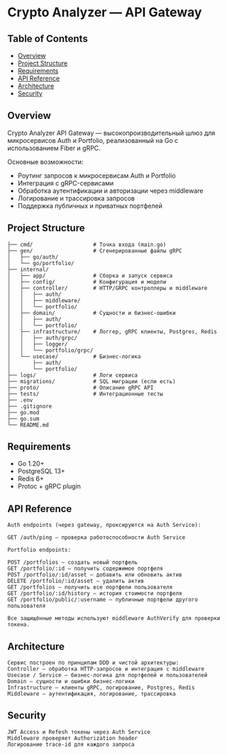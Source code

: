 # Crypto Analyzer — API Gateway

## Table of Contents
- [Overview](#overview)
- [Project Structure](#project-structure)
- [Requirements](#requirements)
- [API Reference](#api-reference)
- [Architecture](#architecture)
- [Security](#security)


## Overview

Crypto Analyzer API Gateway — высокопроизводительный шлюз для микросервисов Auth и Portfolio, реализованный на Go с использованием Fiber и gRPC.

Основные возможности:
- Роутинг запросов к микросервисам Auth и Portfolio
- Интеграция с gRPC-сервисами
- Обработка аутентификации и авторизации через middleware
- Логирование и трассировка запросов
- Поддержка публичных и приватных портфелей


## Project Structure

````
├── cmd/                   # Точка входа (main.go)
├── gen/                   # Сгенерированные файлы gRPC
│   ├── go/auth/
│   └── go/portfolio/
├── internal/
│   ├── app/               # Сборка и запуск сервиса
│   ├── config/            # Конфигурация и модели
│   ├── controller/        # HTTP/GRPC контроллеры и middleware
│   │   ├── auth/
│   │   ├── middleware/
│   │   └── portfolio/
│   ├── domain/            # Сущности и бизнес-ошибки
│   │   ├── auth/
│   │   └── portfolio/
│   ├── infrastructure/    # Логгер, gRPC клиенты, Postgres, Redis
│   │   ├── auth/grpc/
│   │   ├── logger/
│   │   └── portfolio/grpc/
│   └── usecase/           # Бизнес-логика
│       ├── auth/
│       └── portfolio/
├── logs/                  # Логи сервиса
├── migrations/            # SQL миграции (если есть)
├── proto/                 # Описание gRPC API
├── tests/                 # Интеграционные тесты
├── .env
├── .gitignore
├── go.mod
├── go.sum
└── README.md
````


## Requirements

- Go 1.20+
- PostgreSQL 13+
- Redis 6+
- Protoc + gRPC plugin


## API Reference
````
Auth endpoints (через gateway, проксируются на Auth Service):

GET /auth/ping — проверка работоспособности Auth Service

Portfolio endpoints:

POST /portfolios — создать новый портфель
GET /portfolio/:id — получить содержимое портфеля
POST /portfolio/:id/asset — добавить или обновить актив
DELETE /portfolio/:id/asset — удалить актив
GET /portfolios — получить все портфели пользователя
GET /portfolio/:id/history — история стоимости портфеля
GET /portfolio/public/:username — публичные портфели другого пользователя

Все защищённые методы используют middleware AuthVerify для проверки токена.
````

## Architecture
````
Сервис построен по принципам DDD и чистой архитектуры:
Controller — обработка HTTP-запросов и интеграция с middleware
Usecase / Service — бизнес-логика для портфелей и пользователей
Domain — сущности и ошибки бизнес-логики
Infrastructure — клиенты gRPC, логирование, Postgres, Redis
Middleware — аутентификация, логирование, трассировка
````

## Security
````
JWT Access и Refesh токены через Auth Service
Middleware проверяет Authorization header
Логирование trace-id для каждого запроса
````
